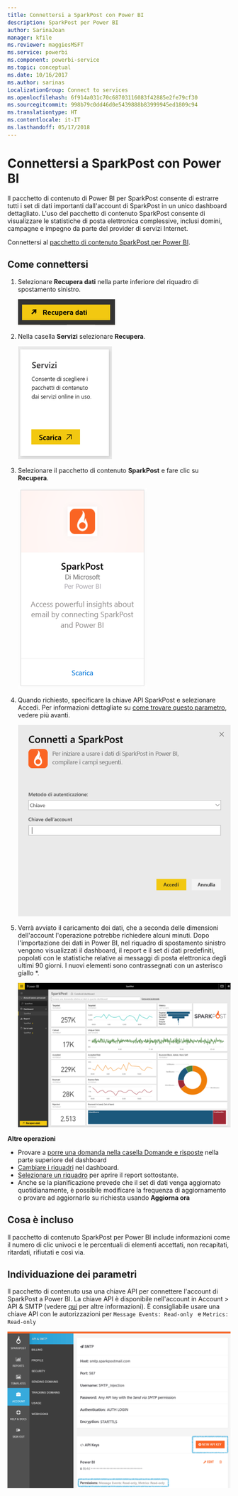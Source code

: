 ```yaml
---
title: Connettersi a SparkPost con Power BI
description: SparkPost per Power BI
author: SarinaJoan
manager: kfile
ms.reviewer: maggiesMSFT
ms.service: powerbi
ms.component: powerbi-service
ms.topic: conceptual
ms.date: 10/16/2017
ms.author: sarinas
LocalizationGroup: Connect to services
ms.openlocfilehash: 6f914a031c70c68703116083f42885e2fe79cf30
ms.sourcegitcommit: 998b79c0dd46d0e5439888b83999945ed1809c94
ms.translationtype: HT
ms.contentlocale: it-IT
ms.lasthandoff: 05/17/2018
---
```

# <a name="connect-to-sparkpost-with-power-bi"></a>Connettersi a SparkPost con Power BI
Il pacchetto di contenuto di Power BI per SparkPost consente di estrarre tutti i set di dati importanti dall'account di SparkPost in un unico dashboard dettagliato. L'uso del pacchetto di contenuto SparkPost consente di visualizzare le statistiche di posta elettronica complessive, inclusi domini, campagne e impegno da parte del provider di servizi Internet.

Connettersi al [pacchetto di contenuto SparkPost per Power BI](https://app.powerbi.com/getdata/services/spark-post).

## <a name="how-to-connect"></a>Come connettersi
1. Selezionare **Recupera dati** nella parte inferiore del riquadro di spostamento sinistro.
   
   ![](media/service-connect-to-sparkpost/getdata.png)
2. Nella casella **Servizi** selezionare **Recupera**.
   
   ![](media/service-connect-to-sparkpost/services.png)
3. Selezionare il pacchetto di contenuto **SparkPost** e fare clic su **Recupera**. 
   
   ![](media/service-connect-to-sparkpost/sparkpost.png)
4. Quando richiesto, specificare la chiave API SparkPost e selezionare Accedi. Per informazioni dettagliate su [come trovare questo parametro](#FindingParams), vedere più avanti.
   
   ![](media/service-connect-to-sparkpost/creds.png)
5. Verrà avviato il caricamento dei dati, che a seconda delle dimensioni dell'account l'operazione potrebbe richiedere alcuni minuti. Dopo l'importazione dei dati in Power BI, nel riquadro di spostamento sinistro vengono visualizzati il dashboard, il report e il set di dati predefiniti, popolati con le statistiche relative ai messaggi di posta elettronica degli ultimi 90 giorni. I nuovi elementi sono contrassegnati con un asterisco giallo \*.
   
   ![](media/service-connect-to-sparkpost/dashboard.png)

**Altre operazioni**

* Provare a [porre una domanda nella casella Domande e risposte](power-bi-q-and-a.md) nella parte superiore del dashboard
* [Cambiare i riquadri](service-dashboard-edit-tile.md) nel dashboard.
* [Selezionare un riquadro](service-dashboard-tiles.md) per aprire il report sottostante.
* Anche se la pianificazione prevede che il set di dati venga aggiornato quotidianamente, è possibile modificare la frequenza di aggiornamento o provare ad aggiornarlo su richiesta usando **Aggiorna ora**

## <a name="whats-included"></a>Cosa è incluso
Il pacchetto di contenuto SparkPost per Power BI include informazioni come il numero di clic univoci e le percentuali di elementi accettati, non recapitati, ritardati, rifiutati e così via.

<a name="FindingParams"></a>

## <a name="finding-parameters"></a>Individuazione dei parametri
Il pacchetto di contenuto usa una chiave API per connettere l'account di SparkPost a Power BI. La chiave API è disponibile nell'account in Account \> API & SMTP (vedere [qui](https://support.sparkpost.com/customer/portal/articles/1933377-create-api-keys) per altre informazioni). È consigliabile usare una chiave API con le autorizzazioni per `Message Events: Read-only ` e `Metrics: Read-only`

![](media/service-connect-to-sparkpost/sparkpost1.png)

